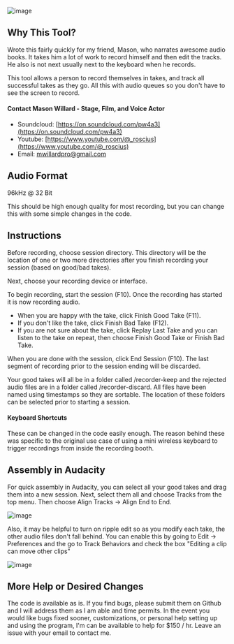 ![image](https://github.com/mcorrigan/edit-as-you-go-sound-recorder/assets/1253843/dd02dcbc-b9a6-4181-858e-6c734946e308)

## Why This Tool?
Wrote this fairly quickly for my friend, Mason, who narrates awesome audio books. It takes him a lot of work to record himself and then edit the tracks. He also is not next usually next to the keyboard when he records.

This tool allows a person to record themselves in takes, and track all successful takes as they go. All this with audio queues so you don't have to see the screen to record. 

#### Contact Mason Willard - Stage, Film, and Voice Actor
- Soundcloud: [https://on.soundcloud.com/pw4a3](https://on.soundcloud.com/pw4a3)
- Youtube: [https://www.youtube.com/@_roscius](https://www.youtube.com/@_roscius)
- Email: mwillardpro@gmail.com 

## Audio Format
96kHz @ 32 Bit

This should be high enough quality for most recording, but you can change this with some simple changes in the code.

## Instructions
Before recording, choose session directory. This directory will be the location of one or two more directories after you finish recording your session (based on good/bad takes).

Next, choose your recording device or interface.

To begin recording, start the session (F10). Once the recording has started it is now recording audio. 
- When you are happy with the take, click Finish Good Take (F11). 
- If you don't like the take, click Finish Bad Take (F12). 
- If you are not sure about the take, click Replay Last Take and you can listen to the take on repeat, then choose Finish Good Take or Finish Bad Take. 

When you are done with the session, click End Session (F10). The last segment of recording prior to the session ending will be discarded.

Your good takes will all be in a folder called /recorder-keep and the rejected audio files are in a folder called /recorder-discard. All files have been named using timestamps so they are sortable. The location of these folders can be selected prior to starting a session. 

#### Keyboard Shortcuts
These can be changed in the code easily enough. The reason behind these was specific to the original use case of using a mini wireless keyboard to trigger recordings from inside the recording booth.

## Assembly in Audacity
For quick assembly in Audacity, you can select all your good takes and drag them into a new session. Next, select them all and choose Tracks from the top menu. Then choose Align Tracks -> Align End to End.

![image](https://github.com/mcorrigan/edit-as-you-go-sound-recorder/assets/1253843/3c645d7e-7419-463c-8d2f-2d872a518758)

Also, it may be helpful to turn on ripple edit so as you modify each take, the other audio files don't fall behind. You can enable this by going to Edit -> Preferences and the go to Track Behaviors and check the box "Editing a clip can move other clips"

![image](https://github.com/mcorrigan/edit-as-you-go-sound-recorder/assets/1253843/de18d3b0-2a97-4ef9-98b1-a2fdc017d073)


## More Help or Desired Changes
The code is available as is. If you find bugs, please submit them on Github and I will address them as I am able and time permits. In the event you would like bugs fixed sooner, customizations, or personal help setting up and using the program, I'm can be available to help for $150 / hr. Leave an issue with your email to contact me.
